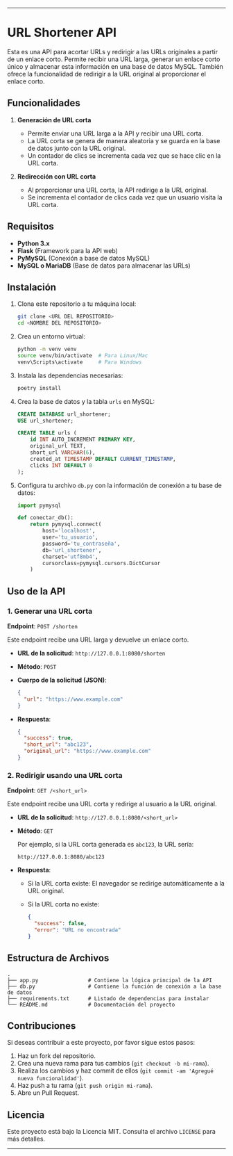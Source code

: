 

---

# URL Shortener API

Esta es una API para acortar URLs y redirigir a las URLs originales a partir de un enlace corto. Permite recibir una URL larga, generar un enlace corto único y almacenar esta información en una base de datos MySQL. También ofrece la funcionalidad de redirigir a la URL original al proporcionar el enlace corto.

## Funcionalidades

1. **Generación de URL corta**
   - Permite enviar una URL larga a la API y recibir una URL corta.
   - La URL corta se genera de manera aleatoria y se guarda en la base de datos junto con la URL original.
   - Un contador de clics se incrementa cada vez que se hace clic en la URL corta.

2. **Redirección con URL corta**
   - Al proporcionar una URL corta, la API redirige a la URL original.
   - Se incrementa el contador de clics cada vez que un usuario visita la URL corta.

## Requisitos

- **Python 3.x**
- **Flask** (Framework para la API web)
- **PyMySQL** (Conexión a base de datos MySQL)
- **MySQL o MariaDB** (Base de datos para almacenar las URLs)

## Instalación

1. Clona este repositorio a tu máquina local:

   ```bash
   git clone <URL DEL REPOSITORIO>
   cd <NOMBRE DEL REPOSITORIO>
   ```

2. Crea un entorno virtual:

   ```bash
   python -m venv venv
   source venv/bin/activate  # Para Linux/Mac
   venv\Scripts\activate     # Para Windows
   ```

3. Instala las dependencias necesarias:

   ```bash
   poetry install
   ```

4. Crea la base de datos y la tabla `urls` en MySQL:

   ```sql
   CREATE DATABASE url_shortener;
   USE url_shortener;

   CREATE TABLE urls (
       id INT AUTO_INCREMENT PRIMARY KEY,
       original_url TEXT,
       short_url VARCHAR(6),
       created_at TIMESTAMP DEFAULT CURRENT_TIMESTAMP,
       clicks INT DEFAULT 0
   );
   ```

5. Configura tu archivo `db.py` con la información de conexión a tu base de datos:

   ```python
   import pymysql

   def conectar_db():
       return pymysql.connect(
           host='localhost',
           user='tu_usuario',
           password='tu_contraseña',
           db='url_shortener',
           charset='utf8mb4',
           cursorclass=pymysql.cursors.DictCursor
       )
   ```

## Uso de la API

### 1. Generar una URL corta

**Endpoint**: `POST /shorten`

Este endpoint recibe una URL larga y devuelve un enlace corto.

- **URL de la solicitud**: `http://127.0.0.1:8080/shorten`
- **Método**: `POST`
- **Cuerpo de la solicitud (JSON)**:
  
  ```json
  {
    "url": "https://www.example.com"
  }
  ```

- **Respuesta**:
  
  ```json
  {
    "success": true,
    "short_url": "abc123",
    "original_url": "https://www.example.com"
  }
  ```

### 2. Redirigir usando una URL corta

**Endpoint**: `GET /<short_url>`

Este endpoint recibe una URL corta y redirige al usuario a la URL original.

- **URL de la solicitud**: `http://127.0.0.1:8080/<short_url>`
- **Método**: `GET`
  
  Por ejemplo, si la URL corta generada es `abc123`, la URL sería:

  `http://127.0.0.1:8080/abc123`

- **Respuesta**:
  - Si la URL corta existe: El navegador se redirige automáticamente a la URL original.
  - Si la URL corta no existe:

    ```json
    {
      "success": false,
      "error": "URL no encontrada"
    }
    ```

## Estructura de Archivos

```
.
├── app.py                # Contiene la lógica principal de la API
├── db.py                 # Contiene la función de conexión a la base de datos
├── requirements.txt      # Listado de dependencias para instalar
└── README.md             # Documentación del proyecto
```

## Contribuciones

Si deseas contribuir a este proyecto, por favor sigue estos pasos:

1. Haz un fork del repositorio.
2. Crea una nueva rama para tus cambios (`git checkout -b mi-rama`).
3. Realiza los cambios y haz commit de ellos (`git commit -am 'Agregué nueva funcionalidad'`).
4. Haz push a tu rama (`git push origin mi-rama`).
5. Abre un Pull Request.

## Licencia

Este proyecto está bajo la Licencia MIT. Consulta el archivo `LICENSE` para más detalles.

---


